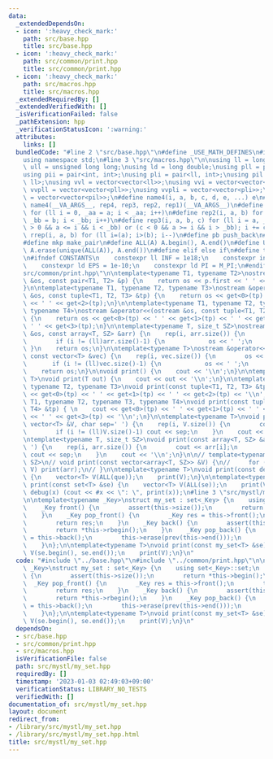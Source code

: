 ```yaml
---
data:
  _extendedDependsOn:
  - icon: ':heavy_check_mark:'
    path: src/base.hpp
    title: src/base.hpp
  - icon: ':heavy_check_mark:'
    path: src/common/print.hpp
    title: src/common/print.hpp
  - icon: ':heavy_check_mark:'
    path: src/macros.hpp
    title: src/macros.hpp
  _extendedRequiredBy: []
  _extendedVerifiedWith: []
  _isVerificationFailed: false
  _pathExtension: hpp
  _verificationStatusIcon: ':warning:'
  attributes:
    links: []
  bundledCode: "#line 2 \"src/base.hpp\"\n#define _USE_MATH_DEFINES\n#include <bits/stdc++.h>\n\
    using namespace std;\n#line 3 \"src/macros.hpp\"\n\nusing ll = long long;\nusing\
    \ ull = unsigned long long;\nusing ld = long double;\nusing pll = pair<ll, ll>;\n\
    using pii = pair<int, int>;\nusing pli = pair<ll, int>;\nusing pil = pair<int,\
    \ ll>;\nusing vvl = vector<vector<ll>>;\nusing vvi = vector<vector<int>>;\nusing\
    \ vvpll = vector<vector<pll>>;\nusing vvpli = vector<vector<pli>>;\nusing vvpil\
    \ = vector<vector<pil>>;\n#define name4(i, a, b, c, d, e, ...) e\n#define rep(...)\
    \ name4(__VA_ARGS__, rep4, rep3, rep2, rep1)(__VA_ARGS__)\n#define rep1(i, a)\
    \ for (ll i = 0, _aa = a; i < _aa; i++)\n#define rep2(i, a, b) for (ll i = a,\
    \ _bb = b; i < _bb; i++)\n#define rep3(i, a, b, c) for (ll i = a, _bb = b; (c\
    \ > 0 && a <= i && i < _bb) or (c < 0 && a >= i && i > _bb); i += c)\n#define\
    \ rrep(i, a, b) for (ll i=(a); i>(b); i--)\n#define pb push_back\n#define eb emplace_back\n\
    #define mkp make_pair\n#define ALL(A) A.begin(), A.end()\n#define UNIQUE(A) sort(ALL(A)),\
    \ A.erase(unique(ALL(A)), A.end())\n#define elif else if\n#define tostr to_string\n\
    \n#ifndef CONSTANTS\n    constexpr ll INF = 1e18;\n    constexpr int MOD = 1000000007;\n\
    \    constexpr ld EPS = 1e-10;\n    constexpr ld PI = M_PI;\n#endif\n#line 3 \"\
    src/common/print.hpp\"\n\ntemplate<typename T1, typename T2>\nostream &operator<<(ostream\
    \ &os, const pair<T1, T2> &p) {\n    return os << p.first << ' ' << p.second;\n\
    }\n\ntemplate<typename T1, typename T2, typename T3>\nostream &operator<<(ostream\
    \ &os, const tuple<T1, T2, T3> &tp) {\n    return os << get<0>(tp) << ' ' << get<1>(tp)\
    \ << ' ' << get<2>(tp);\n}\n\ntemplate<typename T1, typename T2, typename T3,\
    \ typename T4>\nostream &operator<<(ostream &os, const tuple<T1, T2, T3, T4> &tp)\
    \ {\n    return os << get<0>(tp) << ' ' << get<1>(tp) << ' ' << get<2>(tp) <<\
    \ ' ' << get<3>(tp);\n}\n\ntemplate<typename T, size_t SZ>\nostream &operator<<(ostream\
    \ &os, const array<T, SZ> &arr) {\n    rep(i, arr.size()) {\n        os << arr[i];\n\
    \        if (i != (ll)arr.size()-1) {\n            os << ' ';\n        }\n   \
    \ }\n    return os;\n}\n\ntemplate<typename T>\nostream &operator<<(ostream &os,\
    \ const vector<T> &vec) {\n    rep(i, vec.size()) {\n        os << vec[i];\n \
    \       if (i != (ll)vec.size()-1) {\n            os << ' ';\n        }\n    }\n\
    \    return os;\n}\n\nvoid print() {\n    cout << '\\n';\n}\n\ntemplate<typename\
    \ T>\nvoid print(T out) {\n    cout << out << '\\n';\n}\n\ntemplate<typename T1,\
    \ typename T2, typename T3>\nvoid print(const tuple<T1, T2, T3> &tp) {\n    cout\
    \ << get<0>(tp) << ' ' << get<1>(tp) << ' ' << get<2>(tp) << '\\n';\n}\n\ntemplate<typename\
    \ T1, typename T2, typename T3, typename T4>\nvoid print(const tuple<T1, T2, T3,\
    \ T4> &tp) { \n    cout << get<0>(tp) << ' ' << get<1>(tp) << ' ' << get<2>(tp)\
    \ << ' ' << get<3>(tp) << '\\n';\n}\n\ntemplate<typename T>\nvoid print(const\
    \ vector<T> &V, char sep=' ') {\n    rep(i, V.size()) {\n        cout << V[i];\n\
    \        if (i != (ll)V.size()-1) cout << sep;\n    }\n    cout << '\\n';\n}\n\
    \ntemplate<typename T, size_t SZ>\nvoid print(const array<T, SZ> &arr, char sep='\
    \ ') {\n    rep(i, arr.size()) {\n        cout << arr[i];\n        if (i != (ll)arr.size()-1)\
    \ cout << sep;\n    }\n    cout << '\\n';\n}\n\n// template<typename T, size_t\
    \ SZ>\n// void print(const vector<array<T, SZ>> &V) {\n//     for (auto& arr :\
    \ V) print(arr);\n// }\n\ntemplate<typename T>\nvoid print(const deque<T> &que)\
    \ {\n    vector<T> V(ALL(que));\n    print(V);\n}\n\ntemplate<typename T>\nvoid\
    \ print(const set<T> &se) {\n    vector<T> V(ALL(se));\n    print(V);\n}\n\n#define\
    \ debug(x) (cout << #x << \": \", print(x));\n#line 3 \"src/mystl/my_set.hpp\"\
    \n\ntemplate<typename _Key>\nstruct my_set : set<_Key> {\n    using set<_Key>::set;\n\
    \    _Key front() {\n        assert(this->size());\n        return *this->begin();\n\
    \    }\n    _Key pop_front() {\n        _Key res = this->front();\n        this->erase(this->begin());\n\
    \        return res;\n    }\n    _Key back() {\n        assert(this->size());\n\
    \        return *this->rbegin();\n    }\n    _Key pop_back() {\n        _Key res\
    \ = this->back();\n        this->erase(prev(this->end()));\n        return res;\n\
    \    }\n};\n\ntemplate<typename T>\nvoid print(const my_set<T> &se) {\n    vector<T>\
    \ V(se.begin(), se.end());\n    print(V);\n}\n"
  code: "#include \"../base.hpp\"\n#include \"../common/print.hpp\"\n\ntemplate<typename\
    \ _Key>\nstruct my_set : set<_Key> {\n    using set<_Key>::set;\n    _Key front()\
    \ {\n        assert(this->size());\n        return *this->begin();\n    }\n  \
    \  _Key pop_front() {\n        _Key res = this->front();\n        this->erase(this->begin());\n\
    \        return res;\n    }\n    _Key back() {\n        assert(this->size());\n\
    \        return *this->rbegin();\n    }\n    _Key pop_back() {\n        _Key res\
    \ = this->back();\n        this->erase(prev(this->end()));\n        return res;\n\
    \    }\n};\n\ntemplate<typename T>\nvoid print(const my_set<T> &se) {\n    vector<T>\
    \ V(se.begin(), se.end());\n    print(V);\n}\n"
  dependsOn:
  - src/base.hpp
  - src/common/print.hpp
  - src/macros.hpp
  isVerificationFile: false
  path: src/mystl/my_set.hpp
  requiredBy: []
  timestamp: '2023-01-03 02:49:03+09:00'
  verificationStatus: LIBRARY_NO_TESTS
  verifiedWith: []
documentation_of: src/mystl/my_set.hpp
layout: document
redirect_from:
- /library/src/mystl/my_set.hpp
- /library/src/mystl/my_set.hpp.html
title: src/mystl/my_set.hpp
---
```

